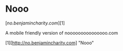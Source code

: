 # Nooo

[_no.benjamincharity.com_][1]

A mobile friendly version of nooooooooooooooo.com








[1][http://no.benjamincharity.com] "Nooo"
